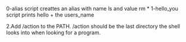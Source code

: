 0-alias script creattes an alias with name ls and value rm * 
1-hello_you script prints hello + the users_name

2.Add /action to the PATH. /action should be the last directory the shell looks into when looking for a program. 
